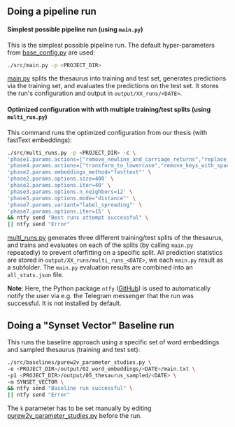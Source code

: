 ## Doing a pipeline run
#### Simplest possible pipeline run (using `main.py`)
This is the simplest possible pipeline run. The default hyper-parameters from [base_config.py](../base_config.py) are used:
```bash
./src/main.py -p <PROJECT_DIR>
```
[main.py](../main.py) splits the thesaurus into training and test set, generates predictions via the training set, and evaluates the predictions on the test set. It stores the run's configuration and output in `output/XX_runs/<DATE>`.

#### Optimized configuration with with multiple training/test splits (using `multi_run.py`)
This command runs the optimized configuration from our thesis (with fastText embeddings):
```bash
./src/multi_runs.py -p <PROJECT_DIR> -c \
'phase1.params.actions=["remove_newline_and_carriage_returns","replace_sz_in_muss","replace_paragraphsign_with_word","replace_punctuation_with_space_except_hyphen","discard_words_less_two_characters","transform_to_lowercase","save_as_single_line"]' \
'phase4.params.actions=["transform_to_lowercase","remove_keys_with_space_keep_hyphen","create_n_1_mapping_largest_sysnet_wins_key","remove_keys_not_in_corpus","remove_synsets_with_less_than_two_keys"]' \
'phase2.params.embeddings_method="fasttext"' \
'phase2.params.options.size=400' \
'phase2.params.options.iter=40' \
'phase3.params.options.n_neighbors=12' \
'phase3.params.options.mode="distance"' \
'phase7.params.variant="label_spreading"' \
'phase7.params.options.iter=15' \
&& ntfy send "Best runs attempt successful" \
|| ntfy send "Error"
```
[multi_runs.py](../multi_runs.py) generates three different training/test splits of the thesaurus, and trains and evaluates on each of the splits (by calling `main.py` repeatedly) to prevent oferfitting on a specific split. All prediction statistics are stored in `output/XX_runs/multi_runs_<DATE>`, we each `main.py` result as a subfolder. The `main.py` evaluation results are combined into an `all_stats.json` file.

**Note**: Here, the Python package `ntfy` ([GitHub](https://github.com/dschep/ntfy)) is used to automatically notify the user via e.g. the Telegram messenger that the run was successful. It is not installed by default. 

## Doing a "Synset Vector" Baseline run
This runs the baseline approach using a specific set of word embeddings and sampled thesaurus (training and test set):
```bash
./src/baselines/purew2v_parameter_studies.py \
-e <PROJECT_DIR>/output/02_word_embeddings/<DATE>/main.txt \
-p1 <PROJECT_DIR>/output/05_thesaurus_sampled/<DATE> \
-m SYNSET_VECTOR \
&& ntfy send "Baseline run successful" \
|| ntfy send "Error"
```
The `k` parameter has to be set manually by editing [purew2v_parameter_studies.py](/src/baselines/purew2v_parameter_studies.py) before the run.